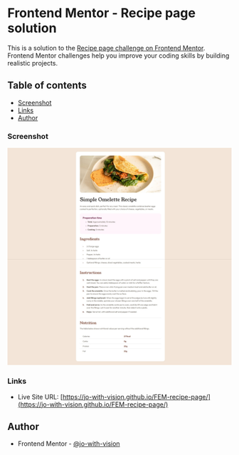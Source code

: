 # Frontend Mentor - Recipe page solution

This is a solution to the [Recipe page challenge on Frontend Mentor](https://www.frontendmentor.io/challenges/recipe-page-KiTsR8QQKm). Frontend Mentor challenges help you improve your coding skills by building realistic projects. 

## Table of contents

  - [Screenshot](#screenshot)
  - [Links](#links)
- [Author](#author)


### Screenshot

![](./assets/images/screenshot.jpeg)


### Links

- Live Site URL: [https://jo-with-vision.github.io/FEM-recipe-page/](https://jo-with-vision.github.io/FEM-recipe-page/)



## Author

- Frontend Mentor - [@jo-with-vision](https://www.frontendmentor.io/profile/Jo-with-vision)





